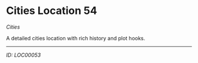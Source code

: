 # Cities Location 54

*Cities*

A detailed cities location with rich history and plot hooks.

---
*ID: LOC00053*